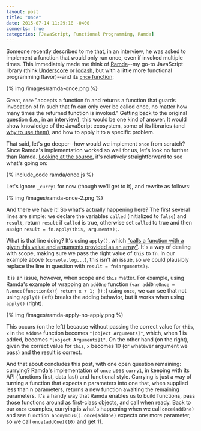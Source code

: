 ```yaml
---
layout: post
title: "Once"
date: 2015-07-14 11:29:18 -0400
comments: true
categories: [JavaScript, Functional Programming, Ramda]
---
```

Someone recently described to me that, in an interview, he was asked to implement a function that would only run once, even if invoked multiple times. This immediately made me think of [Ramda](http://ramdajs.com/)--my go-to JavaScript library (think [Underscore](http://underscorejs.org/) or [lodash](https://lodash.com/), but with a little more functional programming flavor)--and its [`once` function](http://ramdajs.com/docs/#once):

{% img /images/ramda-once.png %}

<!--more-->

Great, `once` "accepts a function fn and returns a function that guards invocation of fn such that fn can only ever be called once, no matter how many times the returned function is invoked." Getting back to the original question (i.e., in an interview), this would be one kind of answer. It would show knowledge of the JavaScript ecosystem, some of its libraries (and [why to use them](http://fr.umio.us/why-ramda/)), and how to apply it to a specific problem.

That said, let's go deeper--how would we implement `once` from scratch? Since Ramda's implementation worked so well for us, let's look no further than Ramda. [Looking at the source](https://github.com/ramda/ramda/blob/master/src/once.js), it's relatively straightforward to see what's going on:

{% include_code ramda/once.js %}

Let's ignore `_curry1` for now (though we'll get to it), and rewrite as follows:

{% img /images/ramda-once-2.png %}

And there we have it! So what's actually happening here? The first several lines are simple: we declare the variables `called` (initialized to `false`) and `result`, return `result` if `called` is true, otherwise set `called` to true and then assign `result = fn.apply(this, arguments);`.

What is that line doing? It's using `apply()`, which ["calls a function with a given this value and arguments provided as an array"](https://developer.mozilla.org/en-US/docs/Web/JavaScript/Reference/Global_Objects/Function/apply). It's a way of dealing with scope, making sure we pass the right value of `this` to `fn`. In our example above (`console.log...`), this isn't an issue, so we could plausibly replace the line in question with `result = fn(arguments);`.

It is an issue, however, when scope and `this` matter. For example, using Ramda's example of wrapping an `addOne` function (`var addOneOnce = R.once(function(x){ return x + 1; });`) using `once`, we can see that not using `apply()` (left) breaks the adding behavior, but it works when using `apply()` (right).

{% img /images/ramda-apply-no-apply.png %}

This occurs (on the left) because without passing the correct value for `this`, `x` in the `addOne` function becomes `"[object Arguments]"`, which, when 1 is added, becomes `"[object Arguments]1"`. On the other hand (on the right), given the correct value for `this`, `x` becomes 10 (or whatever argument we pass) and the result is correct.

And that about concludes this post, with one open question remaining: currying? Ramda's implementation of `once` uses `curry1`, in keeping with its API (functions first, data last) and functional style. Currying is just a way of turning a function that expects n parameters into one that, when supplied less than n parameters, returns a new function awaiting the remaining parameters. It's a handy way that Ramda enables us to build functions, pass those functions around as first-class objects, and call when ready. Back to our `once` examples, currying is what's happening when we call `once(addOne)` and see `function anonymous()`. `once(addOne)` expects one more parameter, so we call `once(addOne)(10)` and get 11.